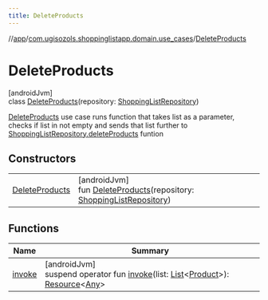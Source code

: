 ```yaml
---
title: DeleteProducts
---
```

//[app](../../../index.html)/[com.ugisozols.shoppinglistapp.domain.use_cases](../index.html)/[DeleteProducts](index.html)



# DeleteProducts



[androidJvm]\
class [DeleteProducts](index.html)(repository: [ShoppingListRepository](../../com.ugisozols.shoppinglistapp.domain.repository/-shopping-list-repository/index.html))

[DeleteProducts](index.html) use case runs function that takes list as a parameter, checks if list in not empty and sends that list further to [ShoppingListRepository.deleteProducts](../../com.ugisozols.shoppinglistapp.domain.repository/-shopping-list-repository/delete-products.html) funtion



## Constructors


| | |
|---|---|
| [DeleteProducts](-delete-products.html) | [androidJvm]<br>fun [DeleteProducts](-delete-products.html)(repository: [ShoppingListRepository](../../com.ugisozols.shoppinglistapp.domain.repository/-shopping-list-repository/index.html)) |


## Functions


| Name | Summary |
|---|---|
| [invoke](invoke.html) | [androidJvm]<br>suspend operator fun [invoke](invoke.html)(list: [List](https://kotlinlang.org/api/latest/jvm/stdlib/kotlin.collections/-list/index.html)&lt;[Product](../../com.ugisozols.shoppinglistapp.domain.models/-product/index.html)&gt;): [Resource](../../com.ugisozols.shoppinglistapp.utils/-resource/index.html)&lt;[Any](https://kotlinlang.org/api/latest/jvm/stdlib/kotlin/-any/index.html)&gt; |

